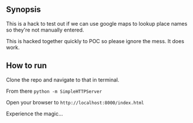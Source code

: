 ## Synopsis

This is a hack to test out if we can use google maps to lookup place names so they're not manually entered. 

This is hacked together quickly to POC so please ignore the mess. It does work.

## How to run

Clone the repo and navigate to that in terminal.

From there `python -m SimpleHTTPServer` 

Open your browser to `http://localhost:8000/index.html`

Experience the magic...